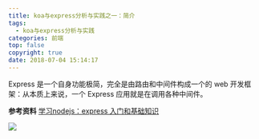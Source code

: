 ```yaml
---
title: koa与express分析与实践之一：简介
tags:
  - koa与express分析与实践
categories: 前端
top: false
copyright: true
date: 2018-07-04 15:14:17
---
```

Express 是一个自身功能极简，完全是由路由和中间件构成一个的 web 开发框架：从本质上来说，一个 Express 应用就是在调用各种中间件。
<!--more-->

**参考资料**
[学习nodejs：express 入门和基础知识](http://caibaojian.com/express-basic.html)

![](http://oankigr4l.bkt.clouddn.com/wexin.png)